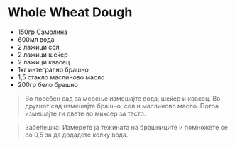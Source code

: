 # Whole Wheat Dough
- 150гр Самолина
- 600мл вода
- 2 лажици сол
- 2 лажици шеќер
- 2 лажици квасец
- 1кг интегрално брашно
- 1,5 стакло маслиново масло
- 200гр бело брашно

>Во посебен сад за мерење измешајте вода, шеќер и квасец. Во другиот сад измешајте брашно, сол и маслиново масло. Потоа измешајте ги двете во миксер за тесто.

>Забелешка: Измерете ја тежината на брашниците и помножете се со 0,5 за да додадете колку вода.
